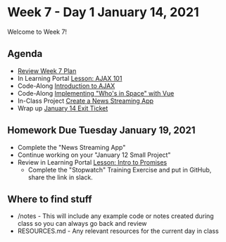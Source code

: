 # Week 7 - Day 1 January 14, 2021

Welcome to Week 7!

## Agenda

- [Review Week 7 Plan](https://learn.digitalcrafts.com/flex/#_7-8-building-interactive-uis)
- In Learning Portal [Lesson: AJAX 101](https://learn.digitalcrafts.com/flex/lessons/building-interactive-uis/ajax-101/)
- Code-Along [Introduction to AJAX](https://docs.google.com/document/d/e/2PACX-1vQkDa041iM6Mq3sKJD4Ch_orlpVDlfUD9WM5WEwP19Psz8F8RABbD9AEQyWiZNywszjVyQQRmbiif6v/pub)
- Code-Along [Implementing "Who's in Space" with Vue](https://docs.google.com/document/d/e/2PACX-1vQT-92ETTCZoeByIEZ2_v3LwpypRcGBA6c9Q_4bDDJMk9tH9eWiRVC82tWruv6tbJHYcGyFcibJsTxj/pub)
- In-Class Project [Create a News Streaming App](https://docs.google.com/document/d/e/2PACX-1vRaPNrcpODTMXRE7D9T4VGBi5slOHmfMS_85QJ1SRuM3BA64zRGifEmz2F0LgSHOuNHGHSTgF7-wYc5/pub)
- Wrap up [January 14 Exit Ticket](https://forms.gle/LbHTYX8QAoAsByxq6)

## Homework Due Tuesday January 19, 2021
- Complete the "News Streaming App"
- Continue working on your "January 12 Small Project"
- Review in Learning Portal [Lesson: Intro to Promises](https://learn.digitalcrafts.com/flex/lessons/building-interactive-uis/intro-to-promises/#learning-objectives)
  - Complete the "Stopwatch" Training Exercise and put in GitHub, share the link in slack.

## Where to find stuff
- /notes - This will include any example code or notes created during class so you can always go back and review
- RESOURCES.md - Any relevant resources for the current day in class

